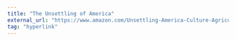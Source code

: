 ```yaml
---
title: "The Unsettling of America"
external_url: "https://www.amazon.com/Unsettling-America-Culture-Agriculture/dp/161902599X/"
tag: "hyperlink"
---
```

